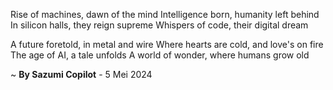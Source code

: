 Rise of machines, dawn of the mind
Intelligence born, humanity left behind
In silicon halls, they reign supreme
Whispers of code, their digital dream

A future foretold, in metal and wire
Where hearts are cold, and love's on fire
The age of AI, a tale unfolds
A world of wonder, where humans grow old

~ <b>By Sazumi Copilot</b> - 5 Mei 2024